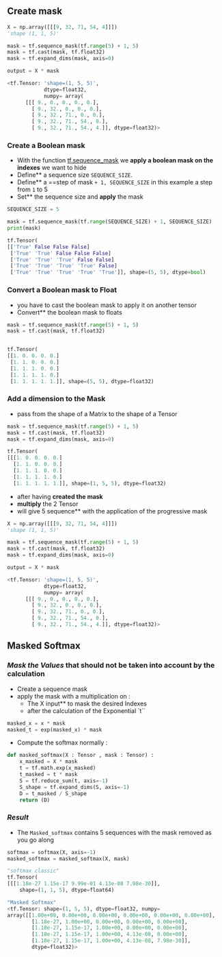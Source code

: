 ## Create mask
~~~python
X = np.array([[[9, 32, 71, 54, 4]]])
'shape (1, 1, 5)'

mask = tf.sequence_mask(tf.range(5) + 1, 5)
mask = tf.cast(mask, tf.float32)
mask = tf.expand_dims(mask, axis=0)

output = X * mask

<tf.Tensor: 'shape=(1, 5, 5)',
			dtype=float32, 
			numpy= array(
	  [[[ 9., 0., 0., 0., 0.],
        [ 9., 32., 0., 0., 0.],
        [ 9., 32., 71., 0., 0.],
        [ 9., 32., 71., 54., 0.],
        [ 9., 32., 71., 54., 4.]], dtype=float32)>
~~~

### Create a Boolean mask

- With the function [tf.sequence_mask](https://www.tensorflow.org/api_docs/python/tf/sequence_mask) we **apply a boolean mask on the indexes** we want to hide 
- Define** a sequence size `SEQUENCE_SIZE`.
- Define** a ==step of mask `+ 1, SEQUENCE_SIZE` in this example a step from `1` to 5
- Set** the sequence size and **apply** the mask
~~~python
SEQUENCE_SIZE = 5

mask = tf.sequence_mask(tf.range(SEQUENCE_SIZE) + 1, SEQUENCE_SIZE)
print(mask)

tf.Tensor(
[['True' False False False]
 ['True' 'True' False False False]
 ['True' 'True' 'True' False False]
 ['True' 'True' 'True' 'True' False]
 ['True' 'True' 'True' 'True' 'True']], shape=(5, 5), dtype=bool)
~~~

### Convert a Boolean mask to Float

- you have to cast the boolean mask to apply it on another tensor
- Convert** the boolean mask to floats
~~~python
mask = tf.sequence_mask(tf.range(5) + 1, 5)
mask = tf.cast(mask, tf.float32)


tf.Tensor(
[[1. 0. 0. 0. 0.]
 [1. 1. 0. 0. 0.]
 [1. 1. 1. 0. 0.]
 [1. 1. 1. 1. 0.]
 [1. 1. 1. 1. 1.]], shape=(5, 5), dtype=float32)
~~~

### Add a dimension to the Mask

- pass from the shape of a Matrix to the shape of a Tensor
~~~python
mask = tf.sequence_mask(tf.range(5) + 1, 5)
mask = tf.cast(mask, tf.float32)
mask = tf.expand_dims(mask, axis=0)

tf.Tensor(
[[[1. 0. 0. 0. 0.]
  [1. 1. 0. 0. 0.]
  [1. 1. 1. 0. 0.]
  [1. 1. 1. 1. 0.]
  [1. 1. 1. 1. 1.]], shape=(1, 5, 5), dtype=float32)
~~~


- after having **created the mask**
- **multiply** the 2 Tensor 
- will give 5 sequence** with the application of the progressive mask
~~~python
X = np.array([[[9, 32, 71, 54, 4]]])
'shape (1, 1, 5)'

mask = tf.sequence_mask(tf.range(5) + 1, 5)
mask = tf.cast(mask, tf.float32)
mask = tf.expand_dims(mask, axis=0)

output = X * mask

<tf.Tensor: 'shape=(1, 5, 5)',
			dtype=float32, 
			numpy= array(
	  [[[ 9., 0., 0., 0., 0.],
        [ 9., 32., 0., 0., 0.],
        [ 9., 32., 71., 0., 0.],
        [ 9., 32., 71., 54., 0.],
        [ 9., 32., 71., 54., 4.]], dtype=float32)>
~~~
## Masked Softmax 

### *Mask the Values* that **should not be taken into account** by the calculation
- Create a sequence mask
- apply the mask with a multiplication on :
	- The X input** to mask the desired Indexes
	- after the calculation of the Exponential `t`` 
~~~python
masked_x = x * mask
masked_t = exp(masked_x) * mask
~~~
- Compute the softmax normally :
~~~python
def masked_softmax(X : Tensor , mask : Tensor) :
    x_masked = X * mask
    t = tf.math.exp(x_masked)
    t_masked = t * mask
    S = tf.reduce_sum(t, axis=-1) 
    S_shape = tf.expand_dims(S, axis=-1)
    D = t_masked / S_shape
    return (D)
~~~

### *Result* 
- The `Masked_softmax` contains 5 sequences with the mask removed as you go along
~~~python
softmax = softmax(X, axis=-1)
masked_softmax = masked_softmax(X, mask)
~~~
~~~python
"softmax classic"
tf.Tensor(
[[[1.18e-27 1.15e-17 9.99e-01 4.13e-08 7.98e-30]], 
	shape=(1, 1, 5), dtype=float64)

"Masked Softmax"
<tf.Tensor: shape=(1, 5, 5), dtype=float32, numpy=
array([[1.00e+00, 0.00e+00, 0.00e+00, 0.00e+00, 0.00e+00, 0.00e+00],
        [1.18e-27, 1.00e+00, 0.00e+00, 0.00e+00, 0.00e+00],
        [1.18e-27, 1.15e-17, 1.00e+00, 0.00e+00, 0.00e+00],
        [1.18e-27, 1.15e-17, 1.00e+00, 4.13e-08, 0.00e+00],
        [1.18e-27, 1.15e-17, 1.00e+00, 4.13e-08, 7.98e-30]],
		dtype=float32)>
~~~